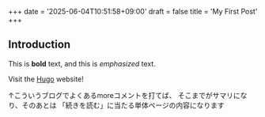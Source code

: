 +++
date = '2025-06-04T10:51:58+09:00'
draft = false
title = 'My First Post'
+++
## Introduction

This is **bold** text, and this is *emphasized* text.

Visit the [Hugo](https://gohugo.io) website!

<!--more-->

↑こういうブログでよくあるmoreコメントを打てば、
そこまでがサマリになり、そのあとは
「続きを読む」に当たる単体ページの内容になります
